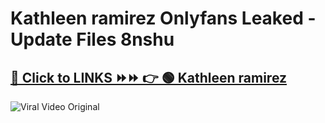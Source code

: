 
 # Kathleen ramirez Onlyfans Leaked - Update Files 8nshu

## <h2><a href="https://clipsfans.com/Kathleen_ramirez&ref=git">🔗 Click to LINKS ⏩⏩ 👉 🟢 Kathleen ramirez </a></h2>

<a href="https://clipsfans.com/Kathleen_ramirez&ref=git" rel="nofollow" data-target="animated-image.originalLink"><img src="https://i.ibb.co.com/xMMVF88/686577567.gif" alt="Viral Video Original" style="max-width: 100%; display: inline-block;" data-target="animated-image.originalImage"></a>

